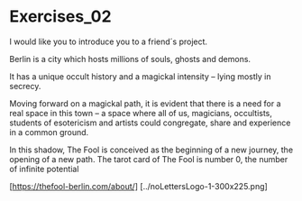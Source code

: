 # Exercises_02
I would like you to introduce you to a friend´s project.

Berlin is a city which hosts millions of souls, ghosts and demons.

It has a unique occult history and a magickal intensity – lying mostly in secrecy.

Moving forward on a magickal path, it is evident that there is a need for a real space in this town – a space where all of us, magicians, occultists, students of esotericism and artists could congregate, share and experience in a common ground.

In this shadow, The Fool is conceived as the beginning of a new journey, the opening of a new path. The tarot card of The Fool is number 0, the number of infinite potential

[https://thefool-berlin.com/about/]
[../noLettersLogo-1-300x225.png]